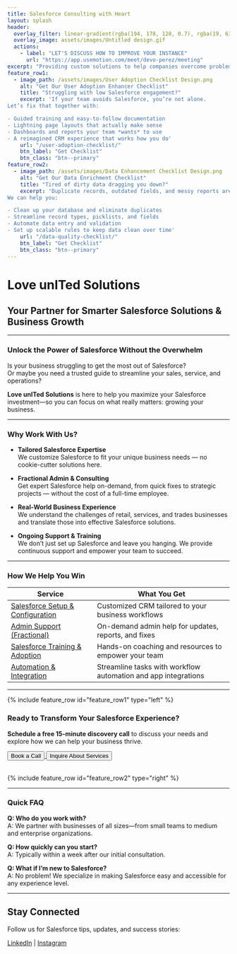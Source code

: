 ```yaml
---
title: Salesforce Consulting with Heart
layout: splash
header:
  overlay_filter: linear-gradient(rgba(194, 178, 128, 0.7), rgba(19, 63, 105, 0.7))
  overlay_image: assets/images/Untitled design.gif
  actions:
    - label: "LET'S DISCUSS HOW TO IMPROVE YOUR INSTANCE"
      url: "https://app.usemotion.com/meet/devo-perez/meeting"
excerpt: "Providing custom solutions to help companies overcome problems and gain the most from their CRM."
feature_row1:
  - image_path: /assets/images/User Adoption Checklist Design.png
    alt: "Get Our User Adoption Enhancer Checklist"
    title: "Struggling with low Salesforce engagement?"
    excerpt: 'If your team avoids Salesforce, you’re not alone.  
Let’s fix that together with:

- Guided training and easy-to-follow documentation
- Lightning page layouts that actually make sense
- Dashboards and reports your team *wants* to use
- A reimagined CRM experience that works how you do'
    url: "/user-adoption-checklist/"
    btn_label: "Get Checklist"
    btn_class: "btn--primary"
feature_row2:
  - image_path: /assets/images/Data Enhancement Checklist Design.png
    alt: "Get Our Data Enrichment Checklist"
    title: "Tired of dirty data dragging you down?"
    excerpt: 'Duplicate records, outdated fields, and messy reports aren’t just annoying—they cost time and money.  
We can help you:

- Clean up your database and eliminate duplicates
- Streamline record types, picklists, and fields
- Automate data entry and validation
- Set up scalable rules to keep data clean over time'
    url: "/data-quality-checklist/"
    btn_label: "Get Checklist"
    btn_class: "btn--primary"
---
```


# Love unITed Solutions

## Your Partner for Smarter Salesforce Solutions & Business Growth

---

### Unlock the Power of Salesforce Without the Overwhelm

Is your business struggling to get the most out of Salesforce?  
Or maybe you need a trusted guide to streamline your sales, service, and operations?  

**Love unITed Solutions** is here to help you maximize your Salesforce investment—so you can focus on what really matters: growing your business.

---

### Why Work With Us?

- **Tailored Salesforce Expertise**  
  We customize Salesforce to fit your unique business needs — no cookie-cutter solutions here.  

- **Fractional Admin & Consulting**  
  Get expert Salesforce help on-demand, from quick fixes to strategic projects — without the cost of a full-time employee.  

- **Real-World Business Experience**  
  We understand the challenges of retail, services, and trades businesses and translate those into effective Salesforce solutions.

- **Ongoing Support & Training**  
  We don’t just set up Salesforce and leave you hanging. We provide continuous support and empower your team to succeed.

---

### How We Help You Win

| Service                      | What You Get                                               |
|------------------------------|------------------------------------------------------------|
| [Salesforce Setup & Configuration](https://www.loveunited.solutions/our-services/#:~:text=%F0%9F%9A%80%20Quick%2DStart%20Salesforce%20Setup) | Customized CRM tailored to your business workflows         |
| [Admin Support (Fractional)](https://www.loveunited.solutions/our-services/#:~:text=%F0%9F%94%84%20Admin%20Support%20%26%20Enhancements)   | On-demand admin help for updates, reports, and fixes        |
| [Salesforce Training & Adoption](https://app.usemotion.com/meet/devo-perez/meeting)| Hands-on coaching and resources to empower your team       |
| [Automation & Integration](https://app.usemotion.com/meet/devo-perez/meeting)     | Streamline tasks with workflow automation and app integrations |

---

{% include feature_row id="feature_row1" type="left" %}

### Ready to Transform Your Salesforce Experience?

**Schedule a free 15-minute discovery call** to discuss your needs and explore how we can help your business thrive.  

<div class="button-container">
  <a href="https://app.usemotion.com/meet/devo-perez/meeting?d=15" target="_blank" rel="noopener noreferrer">
    <button class="large-centered-button">Book a Call</button>
  </a>
  <a href="https://app.formbricks.com/s/cmatz49ts052zu2014tacgoxc" target="_blank" rel="noopener noreferrer">
    <button class="large-centered-button">Inquire About Services</button>
  </a>
</div><br>

{% include feature_row id="feature_row2" type="right" %}

---

### Quick FAQ

**Q: Who do you work with?**  
A: We partner with businesses of all sizes—from small teams to medium and enterprise organizations.

**Q: How quickly can you start?**  
A: Typically within a week after our initial consultation.

**Q: What if I’m new to Salesforce?**  
A: No problem! We specialize in making Salesforce easy and accessible for any experience level.

---

## Stay Connected

Follow us for Salesforce tips, updates, and success stories:  

[LinkedIn](https://linkedin.com/company/loveunitedsolutions) | [Instagram](https://instagram.com/loveunitedsolutions)


<meta name="description" content="love united Solutions, LLC offers personalized Salesforce consulting services to help companies maximize their CRM investment through user adoption, analytics, and tailored solutions.">

<meta property="og:title" content="Salesforce Consulting with Heart | love united Solutions, LLC">
<meta property="og:description" content="Personalized Salesforce consulting to maximize your CRM investment.">
<meta property="og:type" content="website">
<meta property="og:url" content="https://www.loveunited.solutions/">
<meta property="og:image" content="https://www.loveunited.solutions/assets/images/Large-Logo.png">

<meta name="twitter:card" content="summary_large_image">
<meta name="twitter:title" content="Salesforce Consulting with Heart">
<meta name="twitter:description" content="Personalized Salesforce consulting to maximize your CRM investment.">
<meta name="twitter:image" content="https://www.loveunited.solutions/assets/images/Large-Logo.png">
